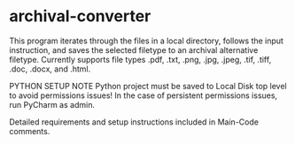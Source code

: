 # archival-converter
This program iterates through the files in a local directory, follows the input instruction, and saves the selected filetype to an archival alternative filetype. Currently supports file types .pdf, .txt, .png, .jpg, .jpeg, .tif, .tiff, .doc, .docx, and .html.

PYTHON SETUP NOTE
Python project must be saved to Local Disk top level to avoid permissions issues! In the case of persistent permissions issues, run PyCharm as admin.

Detailed requirements and setup instructions included in Main-Code comments.
